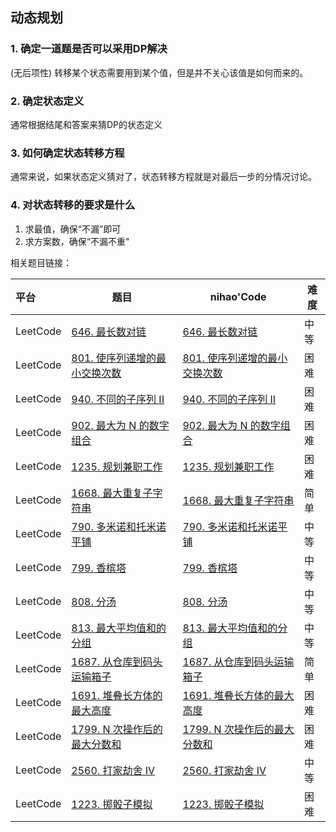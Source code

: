 ## 动态规划

### 1. 确定一道题是否可以采用DP解决

(无后项性) 
转移某个状态需要用到某个值，但是并不关心该值是如何而来的。

### 2. 确定状态定义

通常根据结尾和答案来猜DP的状态定义

### 3. 如何确定状态转移方程

通常来说，如果状态定义猜对了，状态转移方程就是对最后一步的分情况讨论。

### 4. 对状态转移的要求是什么

1. 求最值，确保“不漏”即可
2. 求方案数，确保“不漏不重"

相关题目链接：

| 平台     | 题目                                                         | nihao'Code                                                   | 难度 |
| :------- | ------------------------------------------------------------ | ------------------------------------------------------------ | ---- |
| LeetCode | [646. 最长数对链](https://leetcode.cn/problems/maximum-length-of-pair-chain/) | [646. 最长数对链](https://github.com/xuhaodong1/nihao_algorithmNotes/blob/827be918ad92135a5dc85ffb99a06d2d1b31b6db/LeetCode/DP.swift#L13-L29) | 中等 |
| LeetCode | [801. 使序列递增的最小交换次数](https://leetcode.cn/problems/minimum-swaps-to-make-sequences-increasing/) | [801. 使序列递增的最小交换次数](https://github.com/xuhaodong1/nihao_algorithm_notes/blob/201cbb635dc83bb6826321a00bfb2cc04de2f747/LeetCode/DP.swift#L31-L48) | 困难 |
| LeetCode | [940. 不同的子序列 II](https://leetcode.cn/problems/distinct-subsequences-ii/) | [940. 不同的子序列 II](https://github.com/xuhaodong1/nihao_algorithm_notes/blob/8ac57b99037b4ee8c4f2ae4614ef611f0cb5bc14/LeetCode/DP.swift#L50-L62) | 困难 |
| LeetCode | [902. 最大为 N 的数字组合](https://leetcode.cn/problems/numbers-at-most-n-given-digit-set/) | [902. 最大为 N 的数字组合](https://github.com/xuhaodong1/nihao_algorithm_notes/blob/508432600c6d6d5f885ea73c3d16eb57701daedf/LeetCode/DP.swift#L64-L86) | 困难 |
| LeetCode | [1235. 规划兼职工作](https://leetcode.cn/problems/maximum-profit-in-job-scheduling/) | [1235. 规划兼职工作](https://github.com/xuhaodong1/nihao_algorithm_notes/blob/afc014f21545939b917f04d4125e6cbddfcdca45/LeetCode/DP.swift#L88-L118) | 困难 |
| LeetCode | [1668. 最大重复子字符串](https://leetcode.cn/problems/maximum-repeating-substring/description/) | [1668. 最大重复子字符串](https://github.com/xuhaodong1/nihao_algorithm_notes/blob/f0ec4ed6f9941992002315749d541bee038fc64e/LeetCode/DP.swift#L120-L135) | 简单 |
| LeetCode | [790. 多米诺和托米诺平铺](https://leetcode.cn/problems/domino-and-tromino-tiling/description/) | [790. 多米诺和托米诺平铺](https://github.com/xuhaodong1/nihao_algorithm_notes/blob/f69b40464d3a2fafee2e3d2319f167b7da02d5de/LeetCode/DP.swift#L137-L150) | 中等 |
| LeetCode | [799. 香槟塔](https://leetcode.cn/problems/champagne-tower/) | [799. 香槟塔](https://github.com/xuhaodong1/nihao_algorithm_notes/blob/1841e7b0e1c6525d8840611a8983f06610649d08/LeetCode/DP.swift#L152-L163) | 中等 |
| LeetCode | [808. 分汤](https://leetcode.cn/problems/soup-servings/description/) | [808. 分汤](https://github.com/xuhaodong1/nihao_algorithm_notes/blob/15f3cfc46cbc974bc69d36ac00054676b4841ea7/LeetCode/DP.swift#L165-L178) | 中等 |
| LeetCode | [813. 最大平均值和的分组](https://leetcode.cn/problems/largest-sum-of-averages/description/) | [813. 最大平均值和的分组](https://github.com/xuhaodong1/nihao_algorithm_notes/blob/1c6c47ff403204eef63e96a9638369a98b56ebcd/LeetCode/DP.swift#L180-L199) | 中等 |
| LeetCode | [1687. 从仓库到码头运输箱子](https://leetcode.cn/problems/delivering-boxes-from-storage-to-ports/description/?languageTags=swift) | [1687. 从仓库到码头运输箱子](https://github.com/xuhaodong1/nihao_algorithm_notes/blob/01b263ef15748033e42977c83543b59c850b3a1f/LeetCode/DP.swift#L201-L230) | 简单 |
| LeetCode | [1691. 堆叠长方体的最大高度](https://leetcode.cn/problems/maximum-height-by-stacking-cuboids/description/) | [1691. 堆叠长方体的最大高度](https://github.com/xuhaodong1/nihao_algorithm_notes/blob/8496d76e19710222341c631f9b1966108d5c2571/LeetCode/DP.swift#L232-L247) | 困难 |
| LeetCode | [1799. N 次操作后的最大分数和](https://leetcode.cn/problems/maximize-score-after-n-operations/description/) | [1799. N 次操作后的最大分数和](https://github.com/xuhaodong1/nihao_algorithm_notes/blob/9987a17cc96ab87411fb3033108da22e8f42403b/LeetCode/DP.swift#L249-L271) | 困难 |
| LeetCode | [2560. 打家劫舍 IV](https://leetcode.cn/problems/house-robber-iv/) | [2560. 打家劫舍 IV](https://github.com/xuhaodong1/nihao_algorithm_notes/blob/fe73fc1dd22bbfbd8087e619c416c7fe8574af23/LeetCode/DP.swift#L273-L294) | 中等 |
| LeetCode | [1223. 掷骰子模拟](https://leetcode.cn/problems/dice-roll-simulation/description/) | [1223. 掷骰子模拟](https://github.com/xuhaodong1/nihao_algorithm_notes/blob/8df51701306e8332f7171c9ae1d9dd26565bfff9/LeetCode/DP.swift#L296-L323) | 困难 |
